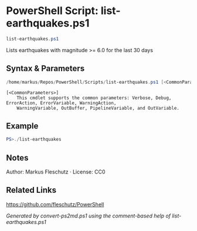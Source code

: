 # PowerShell Script: list-earthquakes.ps1
```powershell
list-earthquakes.ps1
```

Lists earthquakes with magnitude >= 6.0 for the last 30 days

## Syntax & Parameters
```powershell
/home/markus/Repos/PowerShell/Scripts/list-earthquakes.ps1 [<CommonParameters>]
```

```
[<CommonParameters>]
    This cmdlet supports the common parameters: Verbose, Debug, ErrorAction, ErrorVariable, WarningAction, 
    WarningVariable, OutBuffer, PipelineVariable, and OutVariable.
```

## Example
```powershell
PS>./list-earthquakes
```


## Notes
Author: Markus Fleschutz · License: CC0

## Related Links
https://github.com/fleschutz/PowerShell

*Generated by convert-ps2md.ps1 using the comment-based help of list-earthquakes.ps1*
